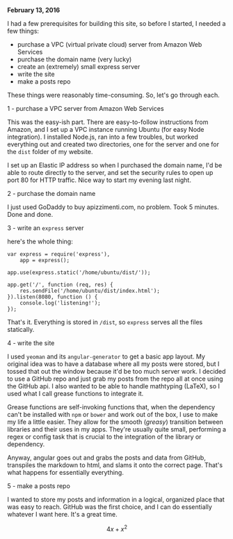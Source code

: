 **February 13, 2016**

I had a few prerequisites for building this site, so before I started, I needed a few things:

* purchase a VPC (virtual private cloud) server from Amazon Web Services
* purchase the domain name (very lucky)
* create an (extremely) small express server
* write the site
* make a posts repo

These things were reasonably time-consuming. So, let's go through each.

1 - purchase a VPC server from Amazon Web Services

This was the easy-ish part. There are easy-to-follow instructions from Amazon, and I set up a VPC instance running 
Ubuntu (for easy Node integration). I installed Node.js, ran into a few troubles, but worked everything out and created
two directories, one for the server and one for the `dist` folder of my website.

I set up an Elastic IP address so when I purchased the domain name, I'd be able to route directly to the server, and set
the security rules to open up port 80 for HTTP traffic. Nice way to start my evening last night.

2 - purchase the domain name

I just used GoDaddy to buy apizzimenti.com, no problem. Took 5 minutes. Done and done.

3 - write an `express` server

here's the whole thing:

```
var express = require('express'),
    app = express();

app.use(express.static('/home/ubuntu/dist/'));

app.get('/', function (req, res) {
    res.sendFile('/home/ubuntu/dist/index.html');
}).listen(8080, function () {
    console.log('listening!');
});
```

That's it. Everything is stored in `/dist`, so `express` serves all the files statically.

4 - write the site

I used `yeoman` and its `angular-generator` to get a basic app layout. My original idea was to have a database where all
my posts were stored, but I tossed that out the window because it'd be too much server work. I decided to use a GitHub repo
and just grab my posts from the repo all at once using the GitHub api. I also wanted to be able to handle mathtyping (LaTeX),
so I used what I call grease functions to integrate it.

Grease functions are self-invoking functions that, when the dependency can't be installed with `npm` or `bower` and work
out of the box, I use to make my life a little easier. They allow for the smooth (*greasy*) transition between libraries
and their uses in my apps. They're usually quite small, performing a regex or config task that is crucial to the integration
of the library or dependency.

Anyway, angular goes out and grabs the posts and data from GitHub, transpiles the markdown to html, and slams it onto the
correct page. That's what happens for essentially everything.

5 - make a posts repo

I wanted to store my posts and information in a logical, organized place that was easy to reach. GitHub was the first choice,
and I can do essentially whatever I want here. It's a great time.

$$ 4x + x^2 $$
